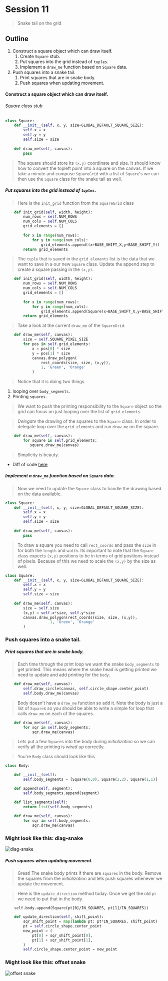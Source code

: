 # Session 11
> Snake tail on the grid

## Outline
1. Construct a square object which can draw itself.
	1. Create `Square` stub.
	2. Put squares into the grid instead of `tuples`.
	3. Implement a `draw_me` function based on `Square` data.
2. Push squares into a snake tail.
	1. Print squares that are in snake body.
	2. Push squares when updating movement.

#### Construct a square object which can draw itself.

###### Square class stub

```python
class Square:
	def __init__(self, x, y, size=GLOBAL_DEFAULT_SQUARE_SIZE):
		self.x = x
		self.y = y
		self.size = size
		
	def draw_me(self, canvas):
		pass
```

> The square should store its `(x,y)` coordinate and size. It should know how to convert the topleft point into a square on the canvas. If we take a minute and compose `SquareGrid` with a list of `Square`'s we can then use the `Square` class for the snake tail as well.


##### Put squares into the grid instead of `tuples`.

> Here is the `init_grid` function from the `SquareGrid` class

```python
    def init_grid(self, width, height):
        num_rows = self.NUM_ROWS
        num_cols = self.NUM_COLS
        grid_elements = []
        
        for x in range(num_rows):
            for y in range(num_cols):
                grid_elements.append((x+BASE_SHIFT_X,y+BASE_SHIFT_Y))
        return grid_elements
```

> The `tuple` that is saved in the `grid_elements` list is the data that we want to save in a our new `Square` class. Update the append step to create a square passing in the `(x,y)`.

```python
    def init_grid(self, width, height):
        num_rows = self.NUM_ROWS
        num_cols = self.NUM_COLS
        grid_elements = []
        
        for x in range(num_rows):
            for y in range(num_cols):
                grid_elements.append(Square(x+BASE_SHIFT_X,y+BASE_SHIFT_Y))
        return grid_elements
```

> Take a look at the current `draw_me` of the `SquareGrid`.

```python
    def draw_me(self, canvas):
        size = self.SQUARE_PIXEL_SIZE
        for pos in self.grid_elements:
            x = pos[0] * size
            y = pos[1] * size
            canvas.draw_polygon(
                rect_coords(size, size, (x,y)),
                1, 'Green', 'Orange'
            )
```

> Notice that it is doing two things. 

1. looping over `body_segments`. 
2. Printing `squares`. 

> We want to push the printing responsibility to the `Square` object so the grid can focus on just looping over the list of `grid_elements`.

> *Delegate* the drawing of the squares to the `Square` class. In order to delegate loop over the `grid_elements` and run `draw_me` on the square.

```python
    def draw_me(self, canvas):
        for square in self.grid_elements:
           square.draw_me(canvas)
```
>  Simplicity is beauty.

* Diff of code [here](https://github.com/bellcodo/creating-cliq/commit/6923b736677ae3af6d8d755548d10c9eef831cf1#diff-31e8a04db2a0c99989f04d22bc79622a)

##### Implement a `draw_me` function based on `Square` data.

>Now we need to update the `Square` class to handle the drawing based on the data available. 

```python
class Square:
	def __init__(self, x, y, size=GLOBAL_DEFAULT_SQUARE_SIZE):
		self.x = x
		self.y = y
		self.size = size
		
	def draw_me(self, canvas):
		pass
```

> To draw a square you need to call `rect_coords` and pass the `size` in for both the `length` and `width`. Its important to note that the `Square` class expects `(x,y)` positions to be in terms of grid positions instead of pixels. Because of this we need to scale the `(x,y)` by the size as well. 

```python
class Square:
    def __init__(self, x, y, size=GLOBAL_DEFAULT_SQUARE_SIZE):
        self.x = x
        self.y = y
        self.size = size
        
    def draw_me(self, canvas):
        size = self.size
        (x,y) = self.x*size, self.y*size
        canvas.draw_polygon(rect_coords(size, size, (x,y)),
                    1, 'Green', 'Orange'
        )
```

### Push squares into a snake tail.

#####  Print squares that are in snake body.
> Each time through the print loop we want the snake `body_segments` to get printed. This means where the snake head is getting printed
we need to update and add printing for the `body`.

```python
    def draw_me(self, canvas):
        self.draw_circle(canvas, self.circle_shape.center_point)
        self.body.draw_me(canvas)
```

> Body doesn't have a `draw_me` function so add it. Note the body is just a list of `Square`s so you should be able to write a simple for loop that calls `draw_me` on each of the squares.

```python
    def draw_me(self, canvas):
        for sqr in self.body_segments:
            sqr.draw_me(canvas)
```

> Lets put a few `Square`s into the body during *initialization* so we can verify all the printing is *wired up* correctly.

> You're `Body` class should look like this

```python
class Body:

    def __init__(self):
        self.body_segments = [Square(0,0), Square(2,2), Square(1,1)]

    def append(self, segment):
        self.body_segments.append(segment)

    def list_segments(self):
        return list(self.body_segments)
    
    def draw_me(self, canvas):
        for sqr in self.body_segments:
            sqr.draw_me(canvas)
```

### Might look like this: diag-snake
![diag-snake](https://drive.google.com/uc?export=download&id=0B3SFnARVIcGLMnU2a0lKd2tlWFk)

##### Push squares when updating movement.
> Great! The snake body prints if there are `squares` in the body. Remove the squares from the *initialization* and lets push squares whenever we update the movement.

> Here is the `update_direction` method today. Once we get the old `pt` we need to put that in the body.

        self.body.append(Square(pt[0]/IN_SQUARES, pt[1]/IN_SQUARES))


```python
    def update_direction(self, shift_point):
        sqr_shift_point = map(lambda pt: pt*IN_SQUARES, shift_point)
        pt = self.circle_shape.center_point
        new_point = (
            pt[0] + sqr_shift_point[0], 
            pt[1] + sqr_shift_point[1], 
        )
        self.circle_shape.center_point = new_point
```

### Might look like this: offset snake
![offset snake](https://drive.google.com/uc?export=download&id=0B3SFnARVIcGLOVIyZVVoeUdyWGM)

